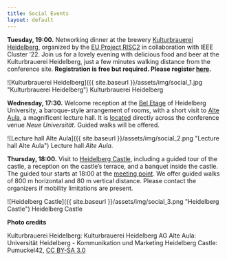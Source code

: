 ```yaml
---
title: Social Events
layout: default
---
```


**Tuesday, 19:00.** Networking dinner at the brewery [Kulturbrauerei Heidelberg](https://heidelberger-kulturbrauerei.de/), organized by the [EU Project RISC2](https://www.risc2-project.eu/) in collaboration with IEEE Cluster ‘22. Join us for a lovely evening with delicious food and beer at the Kulturbrauerei Heidelberg, just a few minutes walking distance from the conference site. **Registration is free but required. Please register [here](https://forms.gle/SBvLuJDinpBV5d5J9).[ ](https://forms.gle/SBvLuJDinpBV5d5J9)**

![Kulturbrauerei Heidelberg]({{ site.baseurl }}/assets/img/social_1.jpg "Kulturbrauerei Heidelberg")
Kulturbrauerei Heidelberg

**Wednesday, 17:30.** Welcome reception at the [Bel Etage](https://www.uni-heidelberg.de/en/node/13054) of Heidelberg University, a baroque-style arrangement of rooms, with a short visit to [Alte Aula](https://www.uni-heidelberg.de/de/einrichtungen/rektorat/kommunikation-und-marketing/veranstaltungsmanagement/vergabe-der-raeumlichkeiten-in-der-alten-universitaet/alte-aula), a magnificent lecture hall. It is [located](https://goo.gl/maps/8gBGK3wdc7TWbdQQA) directly across the conference venue _Neue Universität_. Guided walks will be offered.

![Lecture hall Alte Aula]({{ site.baseurl }}/assets/img/social_2.png "Lecture hall Alte Aula")
Lecture hall _Alte Aula_.

**Thursday, 18:00.** Visit to [Heidelberg Castle](https://www.schloss-heidelberg.de/en/), including a guided tour of the castle, a reception on the castle’s terrace, and a banquet inside the castle. The guided tour starts at 18:00 at the [meeting point](https://goo.gl/maps/cJQFeZxkRjBaik4w9). We offer guided walks of 800 m horizontal and 80 m vertical distance. Please contact the organizers if mobility limitations are present.


![Heidelberg Castle]({{ site.baseurl }}/assets/img/social_3.png "Heidelberg Castle")
Heidelberg Castle

**Photo credits**

Kulturbrauerei Heidelberg: Kulturbrauerei Heidelberg AG
Alte Aula: Universität Heidelberg - Kommunikation und Marketing
Heidelberg Castle: Pumuckel42, [CC BY-SA 3.0](http://creativecommons.org/licenses/by-sa/3.0/)

